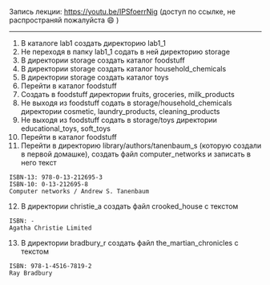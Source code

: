 Запись лекции: https://youtu.be/IPSfoerrNig (доступ по ссылке, не распространяй пожалуйста :smile: )

---

1) В каталоге lab1 создать директорию lab1_1
2) Не переходя в папку lab1_1 содать в ней директорию storage
3) В директории storage создать каталог foodstuff
4) В директории storage создать каталог household_chemicals
5) В директории storage создать каталог toys
6) Перейти в каталог foodstuff
7) Создать в foodstuff директории fruits, groceries, milk_products
8) Не выходя из foodstuff содать в storage/household_chemicals директории cosmetic, laundry_products, cleaning_products
9) Не выходя из foodstuff содать в storage/toys директории educational_toys, soft_toys
10) Перейти в каталог foodstuff
11) Перейти в директорию library/authors/tanenbaum_s (которую создали в первой домашке), создать файл computer_networks и записать в него текст
```
ISBN-13: 978-0-13-212695-3
ISBN-10: 0-13-212695-8
Computer networks / Andrew S. Tanenbaum
```
12) В директории christie_a создать файл crooked_house с текстом
```
ISBN: -
Agatha Christie Limited
```
13) В директории bradbury_r создать файл the_martian_chronicles с текстом
```
ISBN: 978-1-4516-7819-2
Ray Bradbury
```
